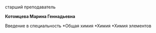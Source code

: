 старший преподаватель



**Котомцева Марина Геннадьевна**

Введение в специальность
	*Общая химия
	*Химия
	*Химия элементов
